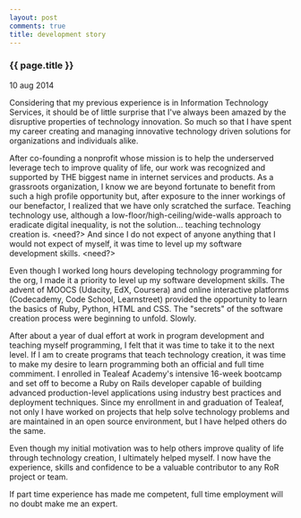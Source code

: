 ```yaml
---
layout: post
comments: true
title: development story
---
```


<h3>{{ page.title }}</h3>

<p class="meta">10 aug 2014</p>

Considering that my previous experience is in Information Technology Services, it should be of little surprise that I've always been amazed by the disruptive properties of technology innovation. So much so that I have spent my career creating and managing innovative technology driven solutions for organizations and individuals alike.

After co-founding a nonprofit whose mission is to help the underserved leverage tech to improve quality of life, our work was recognized and supported by THE biggest name in internet services and products. As a grassroots organization, I know we are beyond fortunate to benefit from such a high profile opportunity but, after exposure to the inner workings of our benefactor, I realized that we have only scratched the surface. Teaching technology use, although a low-floor/high-ceiling/wide-walls approach to eradicate digital inequality, is not the solution... teaching technology creation is. <need?> And since I do not expect of anyone anything that I would not expect of myself, it was time to level up my software development skills. <need?>

Even though I worked long hours developing technology programming for the org, I made it a priority to level up my software development skills. The advent of MOOCS (Udacity, EdX, Coursera) and online interactive platforms (Codecademy, Code School, Learnstreet) provided the opportunity to learn the basics of Ruby, Python, HTML and CSS. The "secrets" of the software creation process were beginning to unfold. Slowly.

After about a year of dual effort at work in program development and teaching myself programming, I felt that it was time to take it to the next level. If I am to create programs that teach technology creation, it was time to make my desire to learn programming both an official and full time commiment. I enrolled in Tealeaf Academy's intensive 16-week bootcamp and set off to become a Ruby on Rails developer capable of building advanced production-level applications using industry best practices and deployment techniques. Since my enrollment in and graduation of Tealeaf, not only I have worked on projects that help solve technology problems and are maintained in an open source environment, but I have helped others do the same. 

Even though my initial motivation was to help others improve quality of life through technology creation, I ultimately helped myself. I now have the experience, skills and confidence to be a valuable contributor to any RoR project or team. 

<???>If part time experience has made me competent, full time employment will no doubt make me an expert.<???>